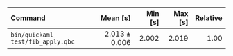 | Command | Mean [s] | Min [s] | Max [s] | Relative |
|:---|---:|---:|---:|---:|
| `bin/quickaml test/fib_apply.qbc` | 2.013 ± 0.006 | 2.002 | 2.019 | 1.00 |
